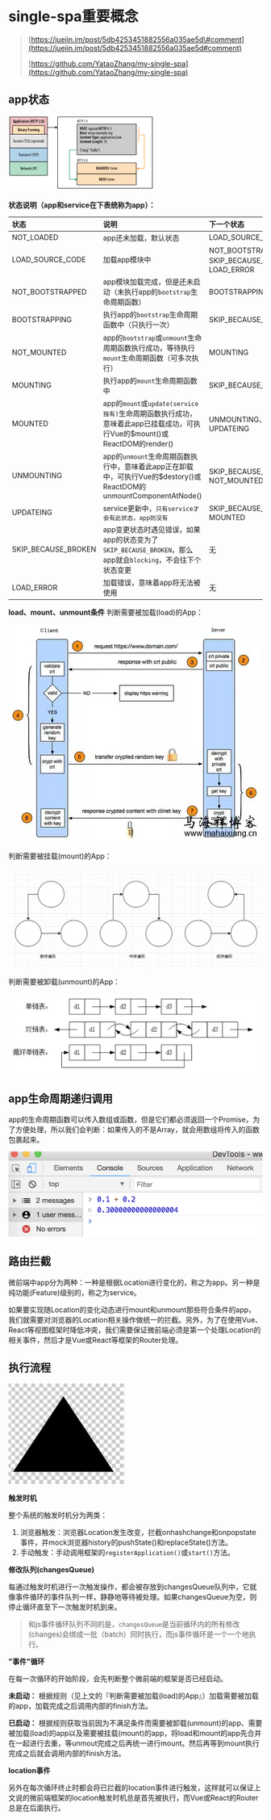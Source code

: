 # single-spa重要概念

> [https://juejin.im/post/5db4253451882556a035ae5d\#comment](https://juejin.im/post/5db4253451882556a035ae5d#comment)
>
> [https://github.com/YataoZhang/my-single-spa](https://github.com/YataoZhang/my-single-spa)

## app状态

![](../.gitbook/assets/image%20%2856%29.png)

**状态说明（app和service在下表统称为app）：**

| 状态 | 说明 | 下一个状态 |
| :--- | :--- | :--- |
| NOT\_LOADED | app还未加载，默认状态 | LOAD\_SOURCE\_CODE |
| LOAD\_SOURCE\_CODE | 加载app模块中 | NOT\_BOOTSTRAPPED、SKIP\_BECAUSE\_BROKEN、LOAD\_ERROR |
| NOT\_BOOTSTRAPPED | app模块加载完成，但是还未启动（未执行app的`bootstrap`生命周期函数） | BOOTSTRAPPING |
| BOOTSTRAPPING | 执行app的`bootstrap`生命周期函数中（只执行一次） | SKIP\_BECAUSE\_BROKEN |
| NOT\_MOUNTED | app的`bootstrap`或`unmount`生命周期函数执行成功，等待执行`mount`生命周期函数（可多次执行） | MOUNTING |
| MOUNTING | 执行app的`mount`生命周期函数中 | SKIP\_BECAUSE\_BROKEN |
| MOUNTED | app的`mount`或`update(service独有)`生命周期函数执行成功，意味着此app已挂载成功，可执行Vue的$mount\(\)或ReactDOM的render\(\) | UNMOUNTING、UPDATEING |
| UNMOUNTING | app的`unmount`生命周期函数执行中，意味着此app正在卸载中，可执行Vue的$destory\(\)或ReactDOM的unmountComponentAtNode\(\) | SKIP\_BECAUSE\_BROKEN、NOT\_MOUNTED |
| UPDATEING | service更新中，`只有service才会有此状态，app则没有` | SKIP\_BECAUSE\_BROKEN、MOUNTED |
| SKIP\_BECAUSE\_BROKEN | app变更状态时遇见错误，如果app的状态变为了`SKIP_BECAUSE_BROKEN`，那么app就会`blocking`，不会往下个状态变更 | 无 |
| LOAD\_ERROR | 加载错误，意味着app将无法被使用 | 无 |

**load、mount、unmount条件** 判断需要被加载\(load\)的App：

![](../.gitbook/assets/image%20%2812%29.png)

判断需要被挂载\(mount\)的App：

![](../.gitbook/assets/image%20%28119%29.png)

判断需要被卸载\(unmount\)的App：

![](../.gitbook/assets/image%20%2889%29.png)

## app生命周期递归调用

app的生命周期函数可以传入数组或函数，但是它们都必须返回一个Promise，为了方便处理，所以我们会判断：如果传入的不是Array，就会用数组将传入的函数包裹起来。

![](../.gitbook/assets/image%20%28150%29.png)

## 路由拦截

微前端中app分为两种：一种是根据Location进行变化的，称之为app。另一种是纯功能\(Feature\)级别的，称之为service。

如果要实现随Location的变化动态进行mount和unmount那些符合条件的app，我们就需要对浏览器的Location相关操作做统一的拦截。另外，为了在使用Vue、React等视图框架时降低冲突，我们需要保证微前端必须是第一个处理Location的相关事件，然后才是Vue或React等框架的Router处理。

## 执行流程

![](../.gitbook/assets/image%20%28127%29.png)

**触发时机**

整个系统的触发时机分为两类：

1. 浏览器触发：浏览器Location发生改变，拦截onhashchange和onpopstate事件，并mock浏览器history的pushState\(\)和replaceState\(\)方法。
2. 手动触发：手动调用框架的`registerApplication()`或`start()`方法。

**修改队列\(changesQueue\)**

每通过触发时机进行一次触发操作，都会被存放到changesQueue队列中，它就像事件循环的事件队列一样，静静地等待被处理。如果changesQueue为空，则停止循环直至下一次触发时机到来。

> 和js事件循环队列不同的是，`changesQueue`是当前循环内的所有修改\(changes\)会绑成一批（batch）同时执行，而js事件循环是一个一个地执行。

**"事件"循环**

在每一次循环的开始阶段，会先判断整个微前端的框架是否已经启动。

**未启动：** 根据规则（见上文的『判断需要被加载\(load\)的App』）加载需要被加载的app，加载完成之后调用内部的finish方法。

**已启动：** 根据规则获取当前因为不满足条件而需要被卸载\(unmount\)的app、需要被加载\(load\)的app以及需要被挂载\(mount\)的app，将load和mount的app先合并在一起进行去重，等unmout完成之后再统一进行mount。然后再等到mount执行完成之后就会调用内部的finish方法。

**location事件**

另外在每次循环终止时都会将已拦截的location事件进行触发，这样就可以保证上文说的微前端框架的location触发时机总是首先被执行，而Vue或React的Router总是在后面执行。


